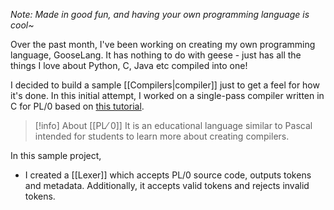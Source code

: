 *Note: Made in good fun, and having your own programming language is cool~*

Over the past month, I've been working on creating my own programming language, GooseLang. It has nothing to do with geese - just has all the things I love about Python, C, Java etc compiled into one!
  
I decided to build a sample [[Compilers|compiler]] just to get a feel for how it's done. In this initial attempt, I worked on a single-pass compiler written in C for PL/0 based on [this tutorial](https://briancallahan.net/blog/20210814.html).

>[!info] About [[PL⁄ 0]]
>It is an educational language similar to Pascal intended for students to learn more about creating compilers.

In this sample project, 
- I created a [[Lexer]] which accepts PL/0 source code, outputs tokens and metadata. Additionally, it accepts valid tokens and rejects invalid tokens.